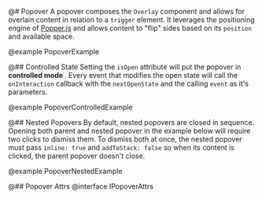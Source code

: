 @# Popover
A popover composes the `Overlay` component and allows for overlain content in relation to a `trigger` element. It leverages the positioning engine of <a href="https://popper.js.org/popper-documentation.html">Popper.js</a> and allows content to "flip" sides based on its `position` and available space. 

@example PopoverExample

@## Controlled State
Setting the `isOpen` attribute will put the popover in <b> controlled mode </b>. Every event that modifies the open state will call the `onInteraction` callback with the `nextOpenState` and the calling `event` as it's parameters.

@example PopoverControlledExample

@## Nested Popovers
By default, nested popovers are closed in sequence. Opening both parent and nested popover in the example below will require two clicks to dismiss them. To dismiss both at once, the nested popover must pass `inline: true` and `addToStack: false` so when its content is clicked, the parent popover doesn't close. 

@example PopoverNestedExample

@## Popover Attrs
@interface IPopoverAttrs
